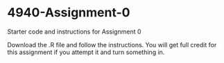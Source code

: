 # 4940-Assignment-0
Starter code and instructions for Assignment 0

Download the .R file and follow the instructions. You will get full credit for this assignment if you attempt it and turn something in. 
